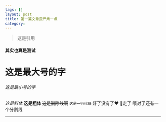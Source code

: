 ```yaml
---
tags: []
layout: post
title: 第一篇文章要严肃一点
category: 
---
```

> 这是引用

#### 其实也算是测试
# 这是最大号的字
###### 这是最小号的字
*这是斜体*
**这是粗体**
~~这是删除线啊~~
`这是一行代码`
好了没有了&hearts;
:walking:走了
哦对了还有一个分割线

------------

